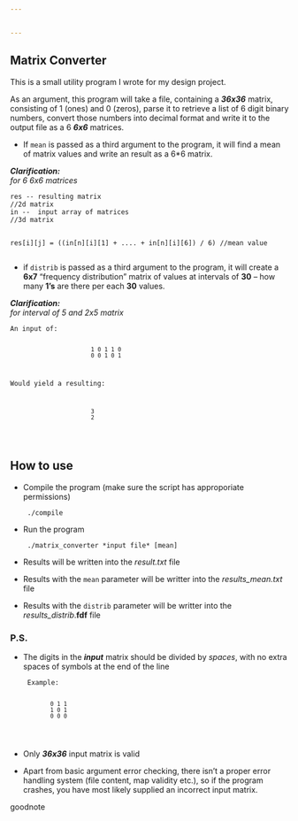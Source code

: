 ```yaml
---


---
```


<h2 id="matrix-converter">Matrix Converter</h2>
<p>This is a small utility program I wrote for my design project.</p>
<p>As an argument, this program will take a file, containing a <em><strong>36x36</strong></em> matrix, consisting of 1 (ones) and 0 (zeros), parse it to retrieve a list of 6 digit binary numbers, convert those numbers into decimal format and write it to the output file as a 6 <em><strong>6x6</strong></em> matrices.</p>
<ul>
<li>If <code>mean</code> is passed as a third argument to the program, it will find a mean of matrix values and write an result as a 6*6 matrix.</li>
</ul>
<p><em><strong>Clarification:</strong></em>	<br>
<em>for 6 6x6 matrices</em></p>
<pre><code>res -- resulting matrix													//2d matrix
in --  input array of matrices											//3d matrix

res[i][j] = ((in[n][i][1] + .... + in[n][i][6]) / 6)					//mean value
</code></pre>
<ul>
<li>if <code>distrib</code> is passed as a third argument to the program, it will create a <strong>6x7</strong> “frequency distribution” matrix of values at intervals of <strong>30</strong> – how many <strong>1’s</strong> are there per each <strong>30</strong> values.</li>
</ul>
<p><em><strong>Clarification:</strong></em><br>
<em>for interval of 5 and 2x5 matrix</em></p>
<pre><code>An input of:

							1 0 1 1 0
							0 0 1 0 1
				
Would yield a resulting:

							3 
							2
</code></pre>
<h2 id="how-to-use">How to use</h2>
<ul>
<li>
<p>Compile the program (make sure the script has approporiate permissions)</p>
<pre><code> ./compile
</code></pre>
</li>
<li>
<p>Run the program</p>
<pre><code> ./matrix_converter *input file* [mean]
</code></pre>
</li>
<li>
<p>Results will be written into the <em>result.txt</em> file</p>
</li>
<li>
<p>Results with the <code>mean</code> parameter will be writter into the <em>results_mean.txt</em> file</p>
</li>
<li>
<p>Results with the <code>distrib</code> parameter will be writter into the <em>results_distrib</em>.<strong>fdf</strong> file</p>
</li>
</ul>
<h3 id="p.s.">P.S.</h3>
<ul>
<li>
<p>The digits in the <em><strong>input</strong></em> matrix should be divided by <em>spaces</em>, with no extra spaces of symbols at the end of the line</p>
<pre><code> Example:
 
 			0 1 1
 			1 0 1
 			0 0 0
</code></pre>
</li>
<li>
<p>Only <em><strong>36x36</strong></em> input matrix is valid</p>
</li>
<li>
<p>Apart from basic argument error checking, there isn’t a proper error handling system (file content, map validity etc.), so if the program crashes, you have most likely supplied an incorrect input matrix.</p>
</li>
</ul>
<p>goodnote</p>

